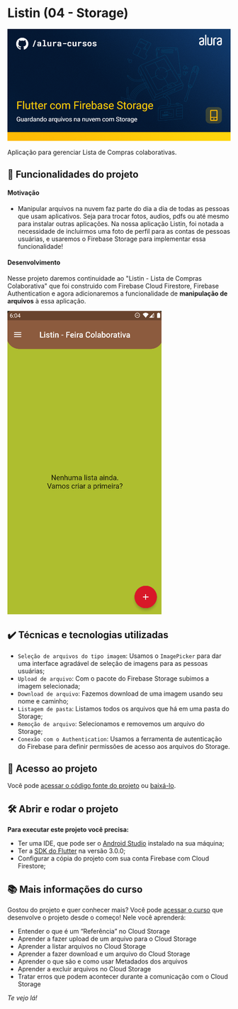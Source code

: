 # Listin (04 - Storage)

![thumb-flutter-firestore](https://github.com/alura-cursos/flutter_firebase_storage/raw/main/thumbnail.png)

Aplicação para gerenciar Lista de Compras colaborativas.

## 🔨 Funcionalidades do projeto

#### Motivação

- Manipular arquivos na nuvem faz parte do dia a dia de todas as pessoas que usam aplicativos. Seja para trocar fotos, audios, pdfs ou até mesmo para instalar outras aplicações. Na nossa aplicação Listin, foi notada a necessidade de incluirmos uma foto de perfil para as contas de pessoas usuárias, e usaremos o Firebase Storage para implementar essa funcionalidade!

#### Desenvolvimento

Nesse projeto daremos continuidade ao "Listin - Lista de Compras Colaborativa" que foi construido com Firebase Cloud Firestore, Firebase Authentication e agora adicionaremos a funcionalidade de **manipulação de arquivos** à essa aplicação.

![gif-flutter-storage](https://github.com/alura-cursos/flutter_firebase_storage/raw/main/gif.gif)

## ✔️ Técnicas e tecnologias utilizadas

- `Seleção de arquivos do tipo imagem`: Usamos o `ImagePicker` para dar uma interface agradável de seleção de imagens para as pessoas usuárias;
- `Upload de arquivo`: Com o pacote do Firebase Storage subimos a imagem selecionada;
- `Download de arquivo`: Fazemos download de uma imagem usando seu nome e caminho;
- `Listagem de pasta`: Listamos todos os arquivos que há em uma pasta do Storage;
- `Remoção de arquivo`: Selecionamos e removemos um arquivo do Storage;
- `Conexão com o Authentication`: Usamos a ferramenta de autenticação do Firebase para definir permissões de acesso aos arquivos do Storage.

## 📁 Acesso ao projeto

Você pode [acessar o código fonte do projeto](https://github.com/alura-cursos/flutter_firebase_storage/tree/aula06) ou [baixá-lo](https://github.com/alura-cursos/flutter_firebase_storage/archive/refs/heads/aula06.zip).

## 🛠️ Abrir e rodar o projeto

**Para executar este projeto você precisa:**

- Ter uma IDE, que pode ser o  [Android Studio](https://developer.android.com/) instalado na sua máquina;
- Ter a [SDK do Flutter](https://docs.flutter.dev/get-started/install) na versão 3.0.0;
- Configurar a cópia do projeto com sua conta Firebase com Cloud Firestore;

## 📚 Mais informações do curso

Gostou do projeto e quer conhecer mais? Você pode [acessar o curso]() que desenvolve o projeto desde o começo! Nele você aprenderá:

- Entender o que é um “Referência” no Cloud Storage
- Aprender a fazer upload de um arquivo para o Cloud Storage
- Aprender a listar arquivos no Cloud Storage
- Aprender a fazer download e um arquivo do Cloud Storage
- Aprender o que são e como usar Metadados dos arquivos
- Aprender a excluir arquivos no Cloud Storage
- Tratar erros que podem acontecer durante a comunicação com o Cloud Storage

<!-- Esse curso faz parte da [formação de Flutter da Alura](https://cursos.alura.com.br/formacao-flutter) -->

*Te vejo lá!*